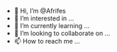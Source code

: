- 👋 Hi, I’m @Afrifes
- 👀 I’m interested in ...
- 🌱 I’m currently learning ...
- 💞️ I’m looking to collaborate on ...
- 📫 How to reach me ...

<!---
Afrifes/Afrifes is a ✨ special ✨ repository because its `README.md` (this file) appears on your GitHub profile.
You can click the Preview link to take a look at your changes.
--->
